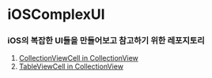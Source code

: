 # iOSComplexUI

### iOS의 복잡한 UI들을 만들어보고 참고하기 위한 레포지토리 

1. [CollectionViewCell in CollectionView](https://github.com/jakouk/iOSComplexUI/tree/master/CollectionIn)
2. [TableViewCell in CollectionView](https://github.com/jakouk/iOSComplexUI/tree/master/TableInCollection)
